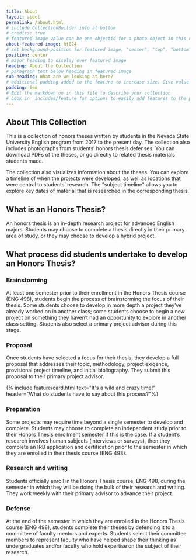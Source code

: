 ```yaml
---
title: About
layout: about
permalink: /about.html
# include CollectionBuilder info at bottom
# credits: true
# featured-image value can be one objectid for a photo object in this collection, a relative path to an image in this project, or a full url to any image. If left blank, no featured image will appear at top of About page.
about-featured-image: ht024
# set background-position for featured image, "center", "top", "bottom"
position: center
# major heading to display over featured image
heading: About the Collection
# paragraph text below heading in featured image
sub-heading: What are we looking at here?
# additional padding added to the feature to increase size. Give value in em or px, e.g. "5em".
padding: 6em
# Edit the markdown on in this file to describe your collection
# Look in _includes/feature for options to easily add features to the page
---
```


## About This Collection

This is a collection of honors theses written by students in the Nevada State University English program from 2017 to the present day. The collection also includes photographs from students’ honors thesis defenses. You can download PDFs of the theses, or go directly to related thesis materials students made.

The collection also visualizes information about the theses. You can explore a timeline of when the projects were developed, as well as locations that were central to students’ research. The "subject timeline" allows you to explore key dates of material that is researched in the corresponding thesis.

## What is an Honors Thesis?

An honors thesis is an in-depth research project for advanced English majors. Students may choose to complete a thesis directly in their primary area of study, or they may choose to develop a hybrid project. 

## What process did students undertake to develop an Honors Thesis?

### Brainstorming
At least one semester prior to their enrollment in the Honors Thesis course (ENG 498), students begin the process of brainstorming the focus of their thesis. Some students choose to develop in more depth a project they’ve already worked on in another class; some students choose to begin a new project on something they haven’t had an opportunity to explore in another class setting. Students also select a primary project advisor during this stage.


### Proposal
Once students have selected a focus for their thesis, they develop a full proposal that addresses their topic, methodology, project exigence, provisional project timeline, and initial bibliography. They submit this proposal to their primary project advisor.


{% include feature/card.html text="It's a wild and crazy time!" header="What do students have to say about this process?"%}


### Preparation
Some projects may require time beyond a single semester to develop and complete. Students may choose to complete an independent study prior to their Honors Thesis enrollment semester if this is the case. If a student’s research involves human subjects (interviews or surveys), then they complete an IRB application and certification prior to the semester in which they are enrolled in their thesis course (ENG 498). 


### Research and writing
Students officially enroll in the Honors Thesis course, ENG 498, during the semester in which they will be doing the bulk of their research and writing. They work weekly with their primary advisor to advance their project.


### Defense
At the end of the semester in which they are enrolled in the Honors Thesis course (ENG 498), students complete their theses by defending it to a committee of faculty mentors and experts. Students select their committee members to represent faculty who have helped shape their thinking as undergraduates and/or faculty who hold expertise on the subject of their research. 



